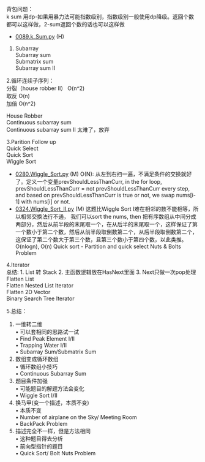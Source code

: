 背包问题： <br>
k sum 用dp-如果用暴力法可能指数级别，指数级别一般使用dp降级。返回个数都可以这样做，2-sum返回个数的话也可以这样做   <br>
- [0089.k_Sum.py](Solutions/0089.k_Sum.py) (H)

1. Subarray     <br>
Subarray sum    <br>
Submatrix sum   <br>
Subarray sum II   <br>

2.循环连续子序列：  <br>
分裂（house robber II）  O(n^2)    <br>
取反   O(n)    <br>
加倍  O(n^2)    <br>

House Robber    <br>
Continuous subarray sum     <br>
Continuous subarray sum II 太难了，放弃    <br>

3.Parition Follow up     <br>
Quick Select    <br>
Quick Sort     <br>
Wiggle Sort     <br>

- [0280.Wiggle_Sort.py](Solutions/0280.Wiggle_Sort.py) (M)
O(N): 从左到右扫一遍，不满足条件的交换就好了。定义一个变量prevShouldLessThanCurr, in the for loop, prevShouldLessThanCurr = not prevShouldLessThanCurr every step, and based on prevShouldLessThanCurr is true or not, we swap nums[i-1] with nums[i] or not.
- [0324.Wiggle_Sort_II.py](Solutions/0324.Wiggle_Sort_II.py) (M)
这题比Wiggle Sort I难在相邻的数不能相等，所以相邻交换法行不通， 我们可以sort the nums, then 把有序数组从中间分成两部分，然后从前半段的末尾取一个，在从后半的末尾取一个，这样保证了第一个数小于第二个数，然后从前半段取倒数第二个，从后半段取倒数第二个，这保证了第二个数大于第三个数，且第三个数小于第四个数，以此类推。O(nlogn), O(n)
Quick sort - Partition and quick select
Nuts & Bolts Problem   <br>
 
4.Iterator   <br>
总结: 1. List 转 Stack 2. 主函数逻辑放在HasNext里面 3. Next只做一次pop处理   <br>
Flatten List    <br>
Flatten Nested List Iterator   <br>
Flatten 2D Vector   <br>
Binary Search Tree Iterator   <br>

5.总结：<br>
1. 一维转二维  <br>
  • 可以套相同的思路试一试  <br>
    • Find Peak Element I/II   <br>
    • Trapping Water I/II     <br>
    • Subarray Sum/Submatrix Sum    <br>
2. 数组变成循环数组    <br>
  • 循环数组小技巧     <br>
    • Continuous Subarray Sum      <br>
3. 题目条件加强    <br>
  • 可能题目的解题方法会变化    <br>
    • Wiggle Sort I/II    <br>
4. 换马甲(变一个描述，本质不变)    <br>
  • 本质不变     <br>
    • Number of airplane on the Sky/ Meeting Room    <br>
    • BackPack Problem     <br>
5. 描述完全不一样，但是方法相同     <br>
  • 这种题目得去分析      <br>
    • 前向型指针的题目     <br>
    • Quick Sort/ Bolt Nuts Problem      <br>
